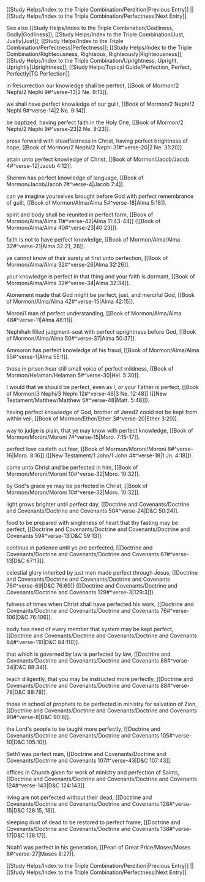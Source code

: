 [[Study Helps/Index to the Triple Combination/Perdition|Previous Entry]]  ||  [[Study Helps/Index to the Triple Combination/Perfectness|Next Entry]]

 See also [[Study Helps/Index to the Triple Combination/Godliness, Godly|Godliness]]; [[Study Helps/Index to the Triple Combination/Just, Justly|Just]]; [[Study Helps/Index to the Triple Combination/Perfectness|Perfectness]]; [[Study Helps/Index to the Triple Combination/Righteousness, Righteous, Righteously|Righteousness]]; [[Study Helps/Index to the Triple Combination/Uprightness, Upright, Uprightly|Uprightness]]; [[Study Helps/Topical Guide/Perfection, Perfect, Perfectly|TG Perfection]]

 in Resurrection our knowledge shall be perfect, [[Book of Mormon/2 Nephi/2 Nephi 9#^verse-13|2 Ne. 9:13]].

 we shall have perfect knowledge of our guilt, [[Book of Mormon/2 Nephi/2 Nephi 9#^verse-14|2 Ne. 9:14]].

 be baptized, having perfect faith in the Holy One, [[Book of Mormon/2 Nephi/2 Nephi 9#^verse-23|2 Ne. 9:23]].

 press forward with steadfastness in Christ, having perfect brightness of hope, [[Book of Mormon/2 Nephi/2 Nephi 31#^verse-20|2 Ne. 31:20]].

 attain unto perfect knowledge of Christ, [[Book of Mormon/Jacob/Jacob 4#^verse-12|Jacob 4:12]].

 Sherem has perfect knowledge of language, [[Book of Mormon/Jacob/Jacob 7#^verse-4|Jacob 7:4]].

 can ye imagine yourselves brought before God with perfect remembrance of guilt, [[Book of Mormon/Alma/Alma 5#^verse-18|Alma 5:18]].

 spirit and body shall be reunited in perfect form, [[Book of Mormon/Alma/Alma 11#^verse-43|Alma 11:43-44]] ([[Book of Mormon/Alma/Alma 40#^verse-23|40:23]]).

 faith is not to have perfect knowledge, [[Book of Mormon/Alma/Alma 32#^verse-21|Alma 32:21, 26]].

 ye cannot know of their surety at first unto perfection, [[Book of Mormon/Alma/Alma 32#^verse-26|Alma 32:26]].

 your knowledge is perfect in that thing and your faith is dormant, [[Book of Mormon/Alma/Alma 32#^verse-34|Alma 32:34]].

 Atonement made that God might be perfect, just, and merciful God, [[Book of Mormon/Alma/Alma 42#^verse-15|Alma 42:15]].

 Moroni1 man of perfect understanding, [[Book of Mormon/Alma/Alma 48#^verse-11|Alma 48:11]].

 Nephihah filled judgment-seat with perfect uprightness before God, [[Book of Mormon/Alma/Alma 50#^verse-37|Alma 50:37]].

 Ammoron has perfect knowledge of his fraud, [[Book of Mormon/Alma/Alma 55#^verse-1|Alma 55:1]].

 those in prison hear still small voice of perfect mildness, [[Book of Mormon/Helaman/Helaman 5#^verse-30|Hel. 5:30]].

 I would that ye should be perfect, even as I, or your Father is perfect, [[Book of Mormon/3 Nephi/3 Nephi 12#^verse-48|3 Ne. 12:48]] ([[New Testament/Matthew/Matthew 5#^verse-48|Matt. 5:48]]).

 having perfect knowledge of God, brother of Jared2 could not be kept from within veil, [[Book of Mormon/Ether/Ether 3#^verse-20|Ether 3:20]].

 way to judge is plain, that ye may know with perfect knowledge, [[Book of Mormon/Moroni/Moroni 7#^verse-15|Moro. 7:15-17]].

 perfect love casteth out fear, [[Book of Mormon/Moroni/Moroni 8#^verse-16|Moro. 8:16]] ([[New Testament/1 John/1 John 4#^verse-18|1 Jn. 4:18]]).

 come unto Christ and be perfected in him, [[Book of Mormon/Moroni/Moroni 10#^verse-32|Moro. 10:32]].

 by God's grace ye may be perfected in Christ, [[Book of Mormon/Moroni/Moroni 10#^verse-32|Moro. 10:32]].

 light grows brighter until perfect day, [[Doctrine and Covenants/Doctrine and Covenants/Doctrine and Covenants 50#^verse-24|D&C 50:24]].

 food to be prepared with singleness of heart that thy fasting may be perfect, [[Doctrine and Covenants/Doctrine and Covenants/Doctrine and Covenants 59#^verse-13|D&C 59:13]].

 continue in patience until ye are perfected, [[Doctrine and Covenants/Doctrine and Covenants/Doctrine and Covenants 67#^verse-13|D&C 67:13]].

 celestial glory inherited by just men made perfect through Jesus, [[Doctrine and Covenants/Doctrine and Covenants/Doctrine and Covenants 76#^verse-69|D&C 76:69]] ([[Doctrine and Covenants/Doctrine and Covenants/Doctrine and Covenants 129#^verse-3|129:3]]).

 fulness of times when Christ shall have perfected his work, [[Doctrine and Covenants/Doctrine and Covenants/Doctrine and Covenants 76#^verse-106|D&C 76:106]].

 body has need of every member that system may be kept perfect, [[Doctrine and Covenants/Doctrine and Covenants/Doctrine and Covenants 84#^verse-110|D&C 84:110]].

 that which is governed by law is perfected by law, [[Doctrine and Covenants/Doctrine and Covenants/Doctrine and Covenants 88#^verse-34|D&C 88:34]].

 teach diligently, that you may be instructed more perfectly, [[Doctrine and Covenants/Doctrine and Covenants/Doctrine and Covenants 88#^verse-78|D&C 88:78]].

 those in school of prophets to be perfected in ministry for salvation of Zion, [[Doctrine and Covenants/Doctrine and Covenants/Doctrine and Covenants 90#^verse-8|D&C 90:8]].

 the Lord's people to be taught more perfectly, [[Doctrine and Covenants/Doctrine and Covenants/Doctrine and Covenants 105#^verse-10|D&C 105:10]].

 Seth1 was perfect man, [[Doctrine and Covenants/Doctrine and Covenants/Doctrine and Covenants 107#^verse-43|D&C 107:43]].

 offices in Church given for work of ministry and perfection of Saints, [[Doctrine and Covenants/Doctrine and Covenants/Doctrine and Covenants 124#^verse-143|D&C 124:143]].

 living are not perfected without their dead, [[Doctrine and Covenants/Doctrine and Covenants/Doctrine and Covenants 128#^verse-15|D&C 128:15, 18]].

 sleeping dust of dead to be restored to perfect frame, [[Doctrine and Covenants/Doctrine and Covenants/Doctrine and Covenants 138#^verse-17|D&C 138:17]].

 Noah1 was perfect in his generation, [[Pearl of Great Price/Moses/Moses 8#^verse-27|Moses 8:27]].

[[Study Helps/Index to the Triple Combination/Perdition|Previous Entry]]  ||  [[Study Helps/Index to the Triple Combination/Perfectness|Next Entry]]